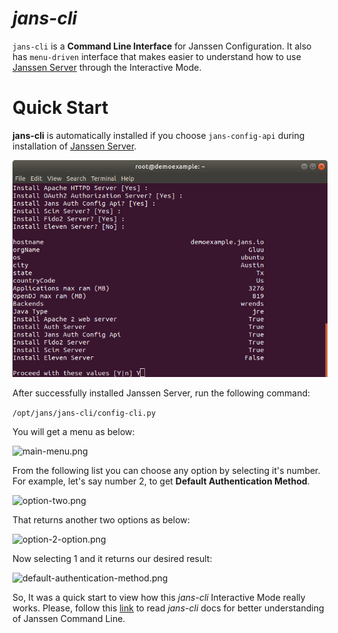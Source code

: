 # _jans-cli_
`jans-cli` is a **Command Line Interface** for Janssen Configuration. It also has `menu-driven` interface that makes 
easier to understand how to use [Janssen Server](https://github.com/JanssenProject/home) through the Interactive Mode.


# Quick Start

**jans-cli** is automatically installed if you choose `jans-config-api` during installation 
of [Janssen Server](https://github.com/JanssenProject/home).

![install-config-api.png](docs/img/install-config-api.png)

After successfully installed Janssen Server, run the following command:

```/opt/jans/jans-cli/config-cli.py```

You will get a menu as below:

![main-menu.png](docs/img/im-main.png)

From the following list you can choose any option by selecting it's number. For example, let's say number 2,
to get **Default Authentication Method**. 

![option-two.png](docs/img/select-option-2.png)

That returns another two options as below:

![option-2-option.png](docs/img/option-2-option.png)

Now selecting 1 and it returns our desired result:

![default-authentication-method.png](docs/img/default-authentication-method.png)

So, It was a quick start to view how this _jans-cli_ Interactive Mode really works. Please, follow this [link](docs) 
to read _jans-cli_ docs for better understanding of Janssen Command Line.



